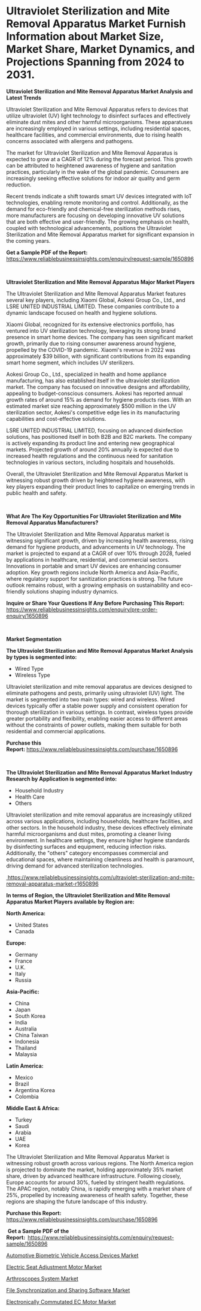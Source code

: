 <p><h1>Ultraviolet Sterilization and Mite Removal Apparatus Market Furnish Information about Market Size, Market Share, Market Dynamics, and Projections Spanning from 2024 to 2031.</h1></p><p><strong>Ultraviolet Sterilization and Mite Removal Apparatus Market Analysis and Latest Trends</strong></p>
<p><p>Ultraviolet Sterilization and Mite Removal Apparatus refers to devices that utilize ultraviolet (UV) light technology to disinfect surfaces and effectively eliminate dust mites and other harmful microorganisms. These apparatuses are increasingly employed in various settings, including residential spaces, healthcare facilities, and commercial environments, due to rising health concerns associated with allergens and pathogens.</p><p>The market for Ultraviolet Sterilization and Mite Removal Apparatus is expected to grow at a CAGR of 12% during the forecast period. This growth can be attributed to heightened awareness of hygiene and sanitation practices, particularly in the wake of the global pandemic. Consumers are increasingly seeking effective solutions for indoor air quality and germ reduction.</p><p>Recent trends indicate a shift towards smart UV devices integrated with IoT technologies, enabling remote monitoring and control. Additionally, as the demand for eco-friendly and chemical-free sterilization methods rises, more manufacturers are focusing on developing innovative UV solutions that are both effective and user-friendly. The growing emphasis on health, coupled with technological advancements, positions the Ultraviolet Sterilization and Mite Removal Apparatus market for significant expansion in the coming years.</p></p>
<p><strong>Get a Sample PDF of the Report:&nbsp;</strong> <a href="https://www.reliablebusinessinsights.com/enquiry/request-sample/1650896?utm_campaign=57&utm_medium=2&utm_source=Github&utm_content=ia&utm_term=08122024&utm_id=ultraviolet-sterilization-and-mite-removal-apparatus">https://www.reliablebusinessinsights.com/enquiry/request-sample/1650896</a></p>
<p>&nbsp;</p>
<p><strong>Ultraviolet Sterilization and Mite Removal Apparatus Major Market Players</strong></p>
<p><p>The Ultraviolet Sterilization and Mite Removal Apparatus Market features several key players, including Xiaomi Global, Aokesi Group Co., Ltd., and LSRE UNITED INDUSTRIAL LIMITED. These companies contribute to a dynamic landscape focused on health and hygiene solutions.</p><p>Xiaomi Global, recognized for its extensive electronics portfolio, has ventured into UV sterilization technology, leveraging its strong brand presence in smart home devices. The company has seen significant market growth, primarily due to rising consumer awareness around hygiene, propelled by the COVID-19 pandemic. Xiaomi's revenue in 2022 was approximately $39 billion, with significant contributions from its expanding smart home segment, which includes UV sterilizers.</p><p>Aokesi Group Co., Ltd., specialized in health and home appliance manufacturing, has also established itself in the ultraviolet sterilization market. The company has focused on innovative designs and affordability, appealing to budget-conscious consumers. Aokesi has reported annual growth rates of around 15% as demand for hygiene products rises. With an estimated market size reaching approximately $500 million in the UV sterilization sector, Aokesi's competitive edge lies in its manufacturing capabilities and cost-effective solutions.</p><p>LSRE UNITED INDUSTRIAL LIMITED, focusing on advanced disinfection solutions, has positioned itself in both B2B and B2C markets. The company is actively expanding its product line and entering new geographical markets. Projected growth of around 20% annually is expected due to increased health regulations and the continuous need for sanitation technologies in various sectors, including hospitals and households.</p><p>Overall, the Ultraviolet Sterilization and Mite Removal Apparatus Market is witnessing robust growth driven by heightened hygiene awareness, with key players expanding their product lines to capitalize on emerging trends in public health and safety.</p></p>
<p>&nbsp;</p>
<p><strong>What Are The Key Opportunities For Ultraviolet Sterilization and Mite Removal Apparatus Manufacturers?</strong></p>
<p><p>The Ultraviolet Sterilization and Mite Removal Apparatus market is witnessing significant growth, driven by increasing health awareness, rising demand for hygiene products, and advancements in UV technology. The market is projected to expand at a CAGR of over 10% through 2028, fueled by applications in healthcare, residential, and commercial sectors. Innovations in portable and smart UV devices are enhancing consumer adoption. Key growth regions include North America and Asia-Pacific, where regulatory support for sanitization practices is strong. The future outlook remains robust, with a growing emphasis on sustainability and eco-friendly solutions shaping industry dynamics.</p></p>
<p><strong>Inquire or Share Your Questions If Any Before Purchasing This Report:</strong> <a href="https://www.reliablebusinessinsights.com/enquiry/pre-order-enquiry/1650896?utm_campaign=57&utm_medium=2&utm_source=Github&utm_content=ia&utm_term=08122024&utm_id=ultraviolet-sterilization-and-mite-removal-apparatus">https://www.reliablebusinessinsights.com/enquiry/pre-order-enquiry/1650896</a></p>
<p>&nbsp;</p>
<p><strong>Market Segmentation</strong></p>
<p><strong>The Ultraviolet Sterilization and Mite Removal Apparatus Market Analysis by types is segmented into:</strong></p>
<p><ul><li>Wired Type</li><li>Wireless Type</li></ul></p>
<p><p>Ultraviolet sterilization and mite removal apparatus are devices designed to eliminate pathogens and pests, primarily using ultraviolet (UV) light. The market is segmented into two main types: wired and wireless. Wired devices typically offer a stable power supply and consistent operation for thorough sterilization in various settings. In contrast, wireless types provide greater portability and flexibility, enabling easier access to different areas without the constraints of power outlets, making them suitable for both residential and commercial applications.</p></p>
<p><strong>Purchase this Report:&nbsp;</strong><a href="https://www.reliablebusinessinsights.com/purchase/1650896?utm_campaign=57&utm_medium=2&utm_source=Github&utm_content=ia&utm_term=08122024&utm_id=ultraviolet-sterilization-and-mite-removal-apparatus">https://www.reliablebusinessinsights.com/purchase/1650896</a></p>
<p>&nbsp;</p>
<p><strong>The Ultraviolet Sterilization and Mite Removal Apparatus Market Industry Research by Application is segmented into:</strong></p>
<p><ul><li>Household Industry</li><li>Health Care</li><li>Others</li></ul></p>
<p><p>Ultraviolet sterilization and mite removal apparatus are increasingly utilized across various applications, including households, healthcare facilities, and other sectors. In the household industry, these devices effectively eliminate harmful microorganisms and dust mites, promoting a cleaner living environment. In healthcare settings, they ensure higher hygiene standards by disinfecting surfaces and equipment, reducing infection risks. Additionally, the "others" category encompasses commercial and educational spaces, where maintaining cleanliness and health is paramount, driving demand for advanced sterilization technologies.</p></p>
<p><a href="https://www.reliablebusinessinsights.com/ultraviolet-sterilization-and-mite-removal-apparatus-market-r1650896?utm_campaign=57&utm_medium=2&utm_source=Github&utm_content=ia&utm_term=08122024&utm_id=ultraviolet-sterilization-and-mite-removal-apparatus">&nbsp;https://www.reliablebusinessinsights.com/ultraviolet-sterilization-and-mite-removal-apparatus-market-r1650896</a></p>
<p><strong>In terms of Region, the Ultraviolet Sterilization and Mite Removal Apparatus Market Players available by Region are:</strong></p>
<p>
    <p> <strong> North America: </strong>
        <ul>
            <li>United States</li>
            <li>Canada</li>
        </ul>
        </p> 
    <p> <strong> Europe: </strong>
        <ul>
            <li>Germany</li>
            <li>France</li>
            <li>U.K.</li>
            <li>Italy</li>
            <li>Russia</li>
        </ul>
        </p> 
    <p> <strong> Asia-Pacific: </strong>
        <ul>
            <li>China</li>
            <li>Japan</li>
            <li>South Korea</li>
            <li>India</li>
            <li>Australia</li>
            <li>China Taiwan</li>
            <li>Indonesia</li>
            <li>Thailand</li>
            <li>Malaysia</li>
        </ul>
        </p> 
    <p> <strong> Latin America: </strong>
        <ul>
            <li>Mexico</li>
            <li>Brazil</li>
            <li>Argentina Korea</li>
            <li>Colombia</li>
        </ul>
        </p> 
    <p> <strong> Middle East & Africa: </strong>
        <ul>
            <li>Turkey</li>
            <li>Saudi</li>
            <li>Arabia</li>
            <li>UAE</li>
            <li>Korea</li>
        </ul>
    </p>
    </p>
<p><p>The Ultraviolet Sterilization and Mite Removal Apparatus Market is witnessing robust growth across various regions. The North America region is projected to dominate the market, holding approximately 35% market share, driven by advanced healthcare infrastructure. Following closely, Europe accounts for around 30%, fueled by stringent health regulations. The APAC region, notably China, is rapidly emerging with a market share of 25%, propelled by increasing awareness of health safety. Together, these regions are shaping the future landscape of this industry.</p></p>
<p><strong>Purchase this Report: </strong><a href="https://www.reliablebusinessinsights.com/purchase/1650896?utm_campaign=57&utm_medium=2&utm_source=Github&utm_content=ia&utm_term=08122024&utm_id=ultraviolet-sterilization-and-mite-removal-apparatus">https://www.reliablebusinessinsights.com/purchase/1650896</a></p>
<p>&nbsp;<strong>Get a Sample PDF of the Report:&nbsp;&nbsp;</strong><a href="https://www.reliablebusinessinsights.com/enquiry/request-sample/1650896?utm_campaign=57&utm_medium=2&utm_source=Github&utm_content=ia&utm_term=08122024&utm_id=ultraviolet-sterilization-and-mite-removal-apparatus">https://www.reliablebusinessinsights.com/enquiry/request-sample/1650896</a></p>
<p><strong></strong></p>
<p><p><a href="https://www.linkedin.com/pulse/automotive-insight-dial-hexdf?utm_campaign=57&utm_medium=2&utm_source=Github&utm_content=ia&utm_term=08122024&utm_id=ultraviolet-sterilization-and-mite-removal-apparatus">Automotive Biometric Vehicle Access Devices Market</a></p><p><a href="https://github.com/ilonaenterline65/Market-Research-Report-List-1/blob/main/electric-seat-adjustment-motor-market.md?utm_campaign=57&utm_medium=2&utm_source=Github&utm_content=ia&utm_term=08122024&utm_id=ultraviolet-sterilization-and-mite-removal-apparatus">Electric Seat Adjustment Motor Market</a></p><p><a href="https://www.linkedin.com/pulse/complete-analysis-arthroscopes-system-markets-size-share-revenue-jh1zc?utm_campaign=57&utm_medium=2&utm_source=Github&utm_content=ia&utm_term=08122024&utm_id=ultraviolet-sterilization-and-mite-removal-apparatus">Arthroscopes System Market</a></p><p><a href="https://www.linkedin.com/pulse/file-synchronization-sharing-software-market-size-growing-cagr-a1lbf?utm_campaign=57&utm_medium=2&utm_source=Github&utm_content=ia&utm_term=08122024&utm_id=ultraviolet-sterilization-and-mite-removal-apparatus">File Synchronization and Sharing Software Market</a></p><p><a href="https://github.com/gullattedenna/Market-Research-Report-List-1/blob/main/electronically-commutated-ec-motor-market.md?utm_campaign=57&utm_medium=2&utm_source=Github&utm_content=ia&utm_term=08122024&utm_id=ultraviolet-sterilization-and-mite-removal-apparatus">Electronically Commutated EC Motor Market</a></p></p>